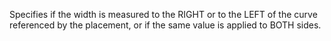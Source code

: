 Specifies if the width is measured to the RIGHT or to the LEFT of the curve referenced by the placement, or if the same value is applied to BOTH sides.
